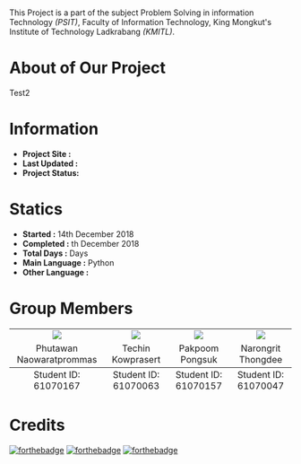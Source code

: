 
# 
This Project is a part of the subject Problem Solving in information Technology *(PSIT)*, Faculty of Information Technology,
King Mongkut's Institute of Technology Ladkrabang *(KMITL)*.

# About of Our Project
Test2

# Information
* **Project Site :**
* **Last Updated :**
* **Project Status:**

# Statics 
* **Started :** 14th December 2018
* **Completed :** th December 2018
* **Total Days :** Days
* **Main Language :** Python
* **Other Language :**

# Group Members
<table>
	<tr align="center">
		<td><a href="https://github.com/PhutawanITF61" target="_blank"><img src="Member Profile/tawan.png"></a></td>
		<td><a href="https://github.com/61070063" target="_blank"><img src="Member Profile/tom.png"></a></td>
		<td><a href="https://github.com/h2oprince1" target="_blank"><img src="Member Profile/fluke.png"></a></td>
		<td><a href="https://github.com/itluciano" target="_blank"><img src="Member Profile/jack.png"></a></td>
	</tr>
	<tr align="center">
		<td>Phutawan Naowaratprommas</td>
		<td>Techin Kowprasert</td>
		<td>Pakpoom Pongsuk</td>
		<td>Narongrit Thongdee</td>
	</tr>
	<tfoot align="center">
		<td>Student ID: 61070167</td>
		<td>Student ID: 61070063</td>
		<td>Student ID: 61070157</td>
		<td>Student ID: 61070047</td>
	</tfoot>
</table>

# Credits
[![forthebadge](https://forthebadge.com/images/badges/made-with-python.svg)](https://www.python.org)
[![forthebadge](https://forthebadge.com/images/badges/built-by-developers.svg)](https://forthebadge.com)
[![forthebadge](https://forthebadge.com/images/badges/built-with-love.svg)](https://forthebadge.com)
